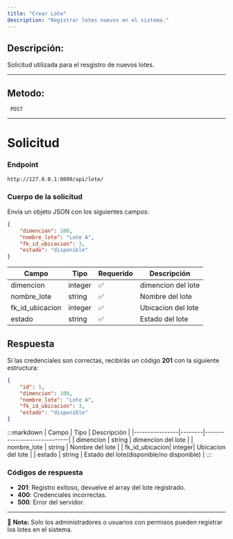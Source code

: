 ```yaml
---
title: "Crear Lote"
description: "Registrar lotes nuevos en el sistema."
---
```



## Descripción:
Solicitud utilizada  para el resgistro de nuevos lotes.

---


## Metodo: 
```
 POST
```
---


# **Solicitud**

### **Endpoint**
```
http://127.0.0.1:8000/api/lote/
```

### **Cuerpo de la solicitud**
Envía un objeto JSON con los siguientes campos:

```json
{
    "dimencion": 100,
    "nombre_lote": "Lote A",
    "fk_id_ubicacion": 3,
    "estado": "disponible"
}
```

| Campo           | Tipo   | Requerido | Descripción                |
|----------------|--------|-----------|-----------------------------|
| dimencion      | integer| ✅       | dimencion del lote  |
| nombre_lote    | string | ✅       | Nombre del lote     |
| fk_id_ubicacion| integer| ✅       | Ubicacion del lote   |
| estado         | string | ✅       | Estado del lote     | 

## **Respuesta**

Si las credenciales son correctas, recibirás un código **201** con la siguiente estructura:

```json
{
    "id": 1,
    "dimencion": 100,
    "nombre_lote": "Lote A",
    "fk_id_ubicacion": 3,
    "estado": "disponible"
}
```

:::markdown
| Campo           | Tipo   | Descripción                |
|----------------|--------|-----------------------------|
| dimencion      | string | dimencion del lote |
| nombre_lote    | string | Nombre del lote  |
| fk_id_ubicacion| integer| Ubicacion del lote |
| estado         | string | Estado del lote(disponible/no disponible) |
:::


### **Códigos de respuesta**
- **201**: Registro exitoso, devuelve el array del lote registrado.
- **400**: Credenciales incorrectas.
- **500**: Error del servidor.

---

📄 **Nota:** Solo los administradores o usuarios con permisos pueden registrar los lotes en el sistema.

